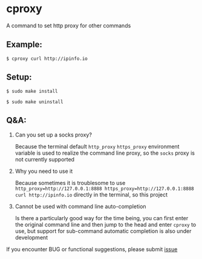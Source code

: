 # cproxy
A command to set http proxy for other commands

## Example:
```
$ cproxy curl http://ipinfo.io
```

## Setup:
```
$ sudo make install
```
```
$ sudo make uninstall
```

## Q&A:
1. Can you set up a socks proxy?

   Because the terminal default ```http_proxy``` ```https_proxy``` environment variable is used to realize the command line proxy, so the ```socks``` proxy is not currently supported

2. Why you need to use it

   Because sometimes it is troublesome to use ```http_proxy=http://127.0.0.1:8888 https_proxy=http://127.0.0.1:8888 curl http://ipinfo.io``` directly in the terminal, so this project

3. Cannot be used with command line auto-completion

   Is there a particularly good way for the time being, you can first enter the original command line and then jump to the head and enter ```cproxy``` to use, but support for sub-command automatic completion is also under development

If you encounter BUG or functional suggestions, please submit [issue](https://github.com/kaisar945/cproxy/issues)